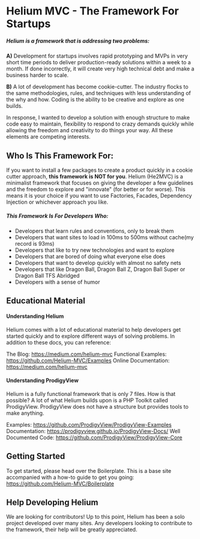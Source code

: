 # Helium MVC - The Framework For Startups

##### Helium is a framework that is addressing two problems:

**A)** Development for startups involves rapid prototyping and MVPs in very short time periods to deliver production-ready solutions within a week to a month. If done incorrectly, it will create very high technical debt and make a business harder to scale.

**B)** A lot of development has become cookie-cutter. The industry flocks to the same methodologies, rules, and techniques with less understanding of the why and how. Coding is the ability to be creative and explore as one builds.

In response, I wanted to develop a solution with enough structure to make code easy to maintain, flexibility to respond to crazy demands quickly while allowing the freedom and creativity to do things your way. All these elements are competing interests.


## Who Is This Framework For:

If you want to install a few packages to create a product quickly in a cookie cutter approach, **this framework is NOT for you**. Helium (He2MVC) is a minimalist framework that focuses on giving the developer a few guidelines and the freedom to explore and "innovate" (for better or for worse). This means it is your choice if you want to use Factories, Facades, Dependency Injection or whichever approach you like. 

##### This Framework Is For Developers Who:

- Developers that learn rules and conventions, only to break them
- Developers that want sites to load in 100ms to 500ms without cache(my record is 93ms)
- Developers that like to try new technologies and want to explore
- Developers that are bored of doing what everyone else does
- Developers that want to develop quickly with almost no safety nets
- Developers that like Dragon Ball, Dragon Ball Z, Dragon Ball Super or Dragon Ball TFS Abridged
- Developers with a sense of humor

## Educational Material
#### Understanding Helium
Helium comes with a lot of educational material to help developers get started quickly and to explore different ways of solving problems. In addition to these docs, you can reference:

The Blog: https://medium.com/helium-mvc
Functional Examples: https://github.com/Helium-MVC/Examples
Online Documentation: https://medium.com/helium-mvc

#### Understanding ProdigyView
Helium is a fully functional framework that is only 7 files. How is that possible? A lot of what Helium builds upon is a PHP Toolkit called ProdigyView. ProdigyView does not have a structure but provides tools to make anything.

Examples: https://github.com/ProdigyView/ProdigyView-Examples
Documentation: https://prodigyview.github.io/ProdigyView-Docs/
Well Documented Code: https://github.com/ProdigyView/ProdigyView-Core

## Getting Started
To get started, please head over the Boilerplate. This is a base site accompanied with a how-to guide to get you going: https://github.com/Helium-MVC/Boilerplate

## Help Developing Helium

We are looking for contributors! Up to this point, Helium has been a solo project developed over many sites. Any developers looking to contribute to the framework, their help will be greatly appreciated.
